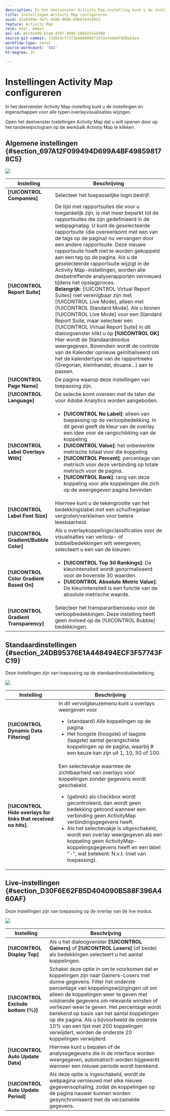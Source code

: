 ```yaml
---
description: In het deelvenster Activity Map-instelling kunt u de instellingen en eigenschappen voor alle typen overlayvisualisaties wijzigen.
title: Instellingen Activity Map configureren
uuid: 42a0309e-3efc-4506-989b-09b6fe419423
feature: Activity Map
role: User, Admin
exl-id: 65c9c690-81e0-4f0f-989d-586d247ed380
source-git-commit: 7226b4c77371b486006671d72efa9e0f0d9eb1ea
workflow-type: tm+mt
source-wordcount: '582'
ht-degree: 2%

---
```


# Instellingen Activity Map configureren

In het deelvenster Activity Map-instelling kunt u de instellingen en eigenschappen voor alle typen overlayvisualisaties wijzigen.

Open het deelvenster Instellingen Activity Map dat u wilt openen door op het tandwielpictogram op de werkbalk Activity Map te klikken.

## Algemene instellingen {#section_697A12F099494D699A4BF498598178C5}

![](assets/settings_other.png)

| Instelling | Beschrijving |
| --- | --- |
| **[!UICONTROL Companies]** | Selecteer het toepasselijke login bedrijf. |
| **[!UICONTROL Report Suite]** | De lijst met rapportsuites die voor u toegankelijk zijn, is niet meer beperkt tot de rapportsuites die zijn gedefinieerd in de webpaginatag. U kunt de geselecteerde rapportsuite (die overeenkomt met een van de tags op de pagina) nu vervangen door een andere rapportsuite. Deze nieuwe rapportsuite hoeft niet te worden gekoppeld aan een tag op de pagina. Als u de geselecteerde rapportsuite wijzigt in de Activity Map-instellingen, worden alle desbetreffende analyserapporten vernieuwd tijdens het opslagproces.<br>**Belangrijk**: [!UICONTROL Virtual Report Suites] niet verenigbaar zijn met [!UICONTROL Live Mode], alleen met [!UICONTROL Standard Mode]. Als u binnen [!UICONTROL Live Mode] voor een Standard Report Suite, maar selecteer een [!UICONTROL Virtual Report Suite] in dit dialoogvenster klikt u op **[!UICONTROL OK]** Hier wordt de Standaardmodus weergegeven. Bovendien wordt de controle van de Kalender opnieuw geïnitialiseerd om het de kalendertype van de rapportreeks (Gregorian, kleinhandel, douane...) aan te passen. |
| **[!UICONTROL Page Name]** | De pagina waarop deze instellingen van toepassing zijn. |
| **[!UICONTROL Language]** | De selectie komt overeen met de talen die voor Adobe Analytics worden aangeboden. |
| **[!UICONTROL Label Overlays With]** | <ul><li>**[!UICONTROL No Label]**: alleen van toepassing op de verloopbedekking. In dit geval geeft de kleur van de overlay een idee voor de rangschikking van de koppeling</li><li>**[!UICONTROL Value]**: het onbewerkte metrische totaal voor die koppeling</li><li>**[!UICONTROL Percent]**: percentage van metrisch voor deze verbinding op totale metrisch voor de pagina.</li><li>**[!UICONTROL Rank]**: rang van deze koppeling voor alle koppelingen die zich op de weergegeven pagina bevinden</li></ul> |
| **[!UICONTROL Label Font Size]** | Hiermee kunt u de tekengrootte van het bedekkingslabel met een schuifregelaar vergroten/verkleinen voor betere leesbaarheid. |
| **[!UICONTROL Gradient/Bubble Color]** | Als u overlaykoppelingsclassificaties voor de visualisaties van verloop- of bubbelbedekkingen wilt weergeven, selecteert u een van de kleuren. |
| **[!UICONTROL Color Gradient Based On]** | <ul><li>**[!UICONTROL Top 30 Rankings]**: De kleurintensiteit wordt genormaliseerd voor de bovenste 30 waarden.</li><li>**[!UICONTROL Absolute Metric Value]**: De kleurintensiteit is een functie van de absolute metrische waarde.</li></ul> |
| **[!UICONTROL Gradient Transparency]** | Selecteer het transparantieniveau voor de verloopbedekkingen. Deze instelling heeft geen invloed op de [!UICONTROL Bubble] bedekkingen. |

## Standaardinstellingen {#section_24DB95376E1A448494ECF3F57743FC19}

Deze instellingen zijn van toepassing op de standaardmodusbedekking.

![](assets/settings_standard.png)

| Instelling | Beschrijving |
| --- | --- |
| **[!UICONTROL Dynamic Data Filtering]** | In dit vervolgkeuzemenu kunt u overlays weergeven voor<ul><li>(standaard) Alle koppelingen op de pagina</li><li>Het hoogste (hoogste) of laagste (laagste) aantal gerangschikte koppelingen op de pagina, waarbij # een keuze kan zijn uit 1, 10, 50 of 100.</li></ul> |
| **[!UICONTROL Hide overlays for links that received no hits]**. | Een selectievakje waarmee de zichtbaarheid van overlays voor koppelingen zonder gegevens wordt geschakeld.<ul><li>(gebrek) als checkbox wordt gecontroleerd, dan wordt geen bedekking getoond wanneer een verbinding geen ActivityMap verbindingsgegevens heeft.</li><li>Als het selectievakje is uitgeschakeld, wordt een overlay weergegeven als een koppeling geen ActivityMap-koppelingsgegevens heeft en een label &quot;-&quot;, wat betekent: N.v.t. (niet van toepassing). |

## Live-instellingen {#section_D30F6E62FB5D404090B588F396A460AF}

Deze instellingen zijn van toepassing op de overlay van de live modus.

![](assets/settings_live.png)

| Instelling | Beschrijving |
|---|---|
| **[!UICONTROL Display Top]** | Als u het dialoogvenster **[!UICONTROL Gainers]** of **[!UICONTROL Losers]** (of beide) als bedekkingen selecteert u het aantal koppelingen. |
| **[!UICONTROL Exclude bottom (%)]** | Schakel deze optie in om te voorkomen dat er koppelingen zijn naar Gainers-Losers met dunne gegevens. Filter het onderste percentage van koppelingswijzigingen uit om alleen de koppelingen weer te geven met voldoende gegevens om relevante winsten of verliezen weer te geven. Het percentage wordt berekend op basis van het aantal koppelingen op die pagina. Als u bijvoorbeeld de onderste 10% van een lijst met 200 koppelingen verwijdert, worden de onderste 20 koppelingen verwijderd. |
| **[!UICONTROL Auto Update Data]** | Hiermee kunt u bepalen of de analysegegevens die in de interface worden weergegeven, automatisch worden bijgewerkt wanneer een nieuwe periode wordt berekend. |
| **[!UICONTROL Auto Update Period]** | Als deze optie is ingeschakeld, wordt de webpagina vernieuwd met elke nieuwe gegevensophaling, zodat de koppelingen op de pagina nauwer kunnen worden gesynchroniseerd met de verzamelde gegevens. |
